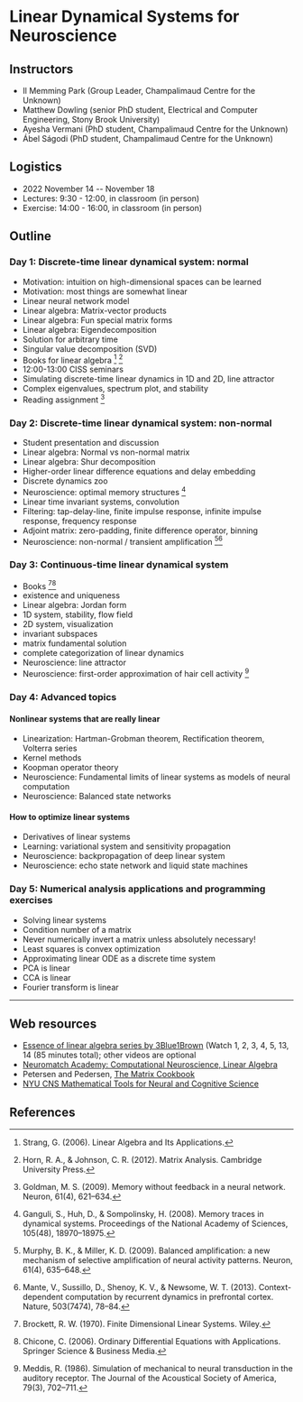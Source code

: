 # Linear Dynamical Systems for Neuroscience

## Instructors

- Il Memming Park (Group Leader, Champalimaud Centre for the Unknown)
- Matthew Dowling (senior PhD student, Electrical and Computer Engineering, Stony Brook University)
- Ayesha Vermani (PhD student, Champalimaud Centre for the Unknown)
- Ábel Ságodi (PhD student, Champalimaud Centre for the Unknown)

## Logistics

- 2022 November 14 -- November 18
- Lectures:  9:30 - 12:00, in classroom (in person)
- Exercise: 14:00 - 16:00, in classroom (in person)

## Outline

### Day 1: Discrete-time linear dynamical system: normal

- Motivation: intuition on high-dimensional spaces can be learned
- Motivation: most things are somewhat linear
- Linear neural network model
- Linear algebra: Matrix-vector products
- Linear algebra: Fun special matrix forms
- Linear algebra: Eigendecomposition
- Solution for arbitrary time
- Singular value decomposition (SVD)
- Books for linear algebra [^Strang2006] [^Horn2012]
- 12:00-13:00 CISS seminars
- Simulating discrete-time linear dynamics in 1D and 2D, line attractor
- Complex eigenvalues, spectrum plot, and stability
- Reading assignment [^Goldman2009]

### Day 2: Discrete-time linear dynamical system: non-normal

- Student presentation and discussion
- Linear algebra: Normal vs non-normal matrix
- Linear algebra: Shur decomposition
- Higher-order linear difference equations and delay embedding
- Discrete dynamics zoo
- Neuroscience: optimal memory structures [^Ganguli2008]
- Linear time invariant systems, convolution
- Filtering: tap-delay-line, finite impulse response, infinite impulse response, frequency response
- Adjoint matrix: zero-padding, finite difference operator, binning
- Neuroscience: non-normal / transient amplification [^Murphy2009][^Mante2013]

### Day 3: Continuous-time linear dynamical system

- Books [^Brockett1970][^Chicone2006]
- existence and uniqueness
- Linear algebra: Jordan form
- 1D system, stability, flow field
- 2D system, visualization
- invariant subspaces
- matrix fundamental solution
- complete categorization of linear dynamics
- Neuroscience: line attractor
- Neuroscience: first-order approximation of hair cell activity [^Meddis1986]

### Day 4: Advanced topics

#### Nonlinear systems that are really linear
- Linearization: Hartman-Grobman theorem, Rectification theorem, Volterra series
- Kernel methods
- Koopman operator theory
- Neuroscience: Fundamental limits of linear systems as models of neural computation
- Neuroscience: Balanced state networks

#### How to optimize linear systems
- Derivatives of linear systems
- Learning: variational system and sensitivity propagation
- Neuroscience: backpropagation of deep linear system
- Neuroscience: echo state network and liquid state machines

### Day 5: Numerical analysis applications and programming exercises

- Solving linear systems
- Condition number of a matrix
- Never numerically invert a matrix unless absolutely necessary!
- Least squares is convex optimization
- Approximating linear ODE as a discrete time system
- PCA is linear
- CCA is linear
- Fourier transform is linear

---

## Web resources
- [Essence of linear algebra series by 3Blue1Brown](https://www.youtube.com/playlist?list=PLZHQObOWTQDPD3MizzM2xVFitgF8hE_ab) (Watch 1, 2, 3, 4, 5, 13, 14 (85 minutes total); other videos are optional
- [Neuromatch Academy: Computational Neuroscience, Linear Algebra](https://compneuro.neuromatch.io/tutorials/W0D3_LinearAlgebra/chapter_title.html)
- Petersen and Pedersen, [The Matrix Cookbook](https://www.math.uwaterloo.ca/~hwolkowi/matrixcookbook.pdf)
- [NYU CNS Mathematical Tools for Neural and Cognitive Science](http://www.cns.nyu.edu/~eero/math-tools/)

## References

[^Ganguli2008]: Ganguli, S., Huh, D., & Sompolinsky, H. (2008). Memory traces in dynamical systems. Proceedings of the National Academy of Sciences, 105(48), 18970–18975.

[^Goldman2009]: Goldman, M. S. (2009). Memory without feedback in a neural network. Neuron, 61(4), 621–634.

[^Murphy2009]: Murphy, B. K., & Miller, K. D. (2009). Balanced amplification: a new mechanism of selective amplification of neural activity patterns. Neuron, 61(4), 635–648.

[^Meddis1986]: Meddis, R. (1986). Simulation of mechanical to neural transduction in the auditory receptor. The Journal of the Acoustical Society of America, 79(3), 702–711.

[^Sumner2002]: Sumner, C. J., Enrique, O’Mard, L. P., & Meddis, R. (2002). A revised model of the inner-hair cell and auditory-nerve complex. The Journal of the Acoustical Society of America, 111(5), 2178–2188.

[^Mante2013]: Mante, V., Sussillo, D., Shenoy, K. V., & Newsome, W. T. (2013). Context-dependent computation by recurrent dynamics in prefrontal cortex. Nature, 503(7474), 78–84.


[^Horn2012]: Horn, R. A., & Johnson, C. R. (2012). Matrix Analysis. Cambridge University Press.

[^Strang2006]: Strang, G. (2006). Linear Algebra and Its Applications.

[^Brockett1970]: Brockett, R. W. (1970). Finite Dimensional Linear Systems. Wiley.

[^Chicone2006]: Chicone, C. (2006). Ordinary Differential Equations with Applications. Springer Science & Business Media.

